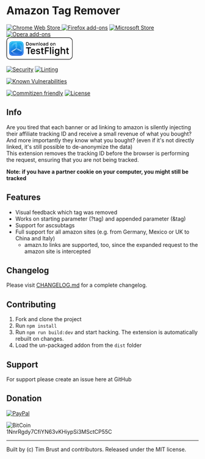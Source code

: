 # Amazon Tag Remover

<p>
  <a href="https://chrome.google.com/webstore/detail/amazon-tag-remover/mmajdhfdokfcaiadahjnffhbfjfkmcnc">
    <picture>
      <source srcset="https://i.imgur.com/XBIE9pk.png" media="(prefers-color-scheme: dark)" />
      <img height="58" src="https://i.imgur.com/oGxig2F.png" alt="Chrome Web Store"
    /></picture>
  </a>
  <a href="https://addons.mozilla.org/firefox/addon/amazon-tag-remover/">
    <picture>
      <source srcset="https://i.imgur.com/ZluoP7T.png" media="(prefers-color-scheme: dark)" />
      <img height="58" src="https://i.imgur.com/4PobQqE.png" alt="Firefox add-ons" /></picture
  ></a>
  <a href="https://microsoftedge.microsoft.com/addons/detail/mgomlnlopahnglkdhmneklogokbmhden">
    <picture>
      <source srcset="https://i.imgur.com/Jog9cQP.png" media="(prefers-color-scheme: dark)" />
      <img height="58" src="https://i.imgur.com/aiprUt8.png" alt="Microsoft Store" /></picture
  ></a>
  <a href="https://addons.opera.com/extensions/details/amazon-tag-remover">
    <picture>
      <source srcset="https://i.imgur.com/ziehy0f.png" media="(prefers-color-scheme: dark)" />
      <img height="58" src="https://i.imgur.com/ytVATu0.png" alt="Opera add-ons" /></picture
  ></a>
  <br />
    <a href="https://testflight.apple.com/join/xUQ3H9S2">
    <picture>
      <source srcset="./docs/TestFlight_Dark.svg" media="(prefers-color-scheme: dark)" />
      <img height="58" src="./docs/TestFlight_Light.svg" alt="TestFlight beta for macOS and iOS" /></picture
  ></a>
  </p>
</p>

[![Security](https://github.com/timbru31/amazon-tag-remover/workflows/Security/badge.svg)](https://github.com/timbru31/amazon-tag-remover/actions?query=workflow%3ASecurity)
[![Linting](https://github.com/timbru31/amazon-tag-remover/workflows/Linting/badge.svg)](https://github.com/timbru31/amazon-tag-remover/actions?query=workflow%3ALinting)

[![Known Vulnerabilities](https://snyk.io/test/github/timbru31/amazon-tag-remover/badge.svg)](https://snyk.io/test/github/timbru31/amazon-tag-remover)

[![Commitizen friendly](https://img.shields.io/badge/commitizen-friendly-brightgreen.svg)](http://commitizen.github.io/cz-cli/)
[![License](https://img.shields.io/badge/License-MIT-blue.svg)](LICENSE.md)

## Info

Are you tired that each banner or ad linking to amazon is silently injecting their affiliate tracking ID and receive a small revenue of what you bought? And more importantly they know what you bought? (even if it's not directly linked, it's still possible to de-anonymize the data)  
This extension removes the tracking ID before the browser is performing the request, ensuring that you are not being tracked.

**Note: if you have a partner cookie on your computer, you might still be tracked**

## Features

- Visual feedback which tag was removed
- Works on starting parameter (?tag) and appended parameter (&tag)
- Support for ascsubtags
- Full support for all amazon sites (e.g. from Germany, Mexico or UK to China and Italy)
  - amazn.to links are supported, too, since the expanded request to the amazon site is intercepted

## Changelog

Please visit [CHANGELOG.md](CHANGELOG.md) for a complete changelog.

## Contributing

1. Fork and clone the project
2. Run `npm install`
3. Run `npm run build:dev` and start hacking. The extension is automatically rebuilt on changes.
4. Load the un-packaged addon from the `dist` folder

## Support

For support please create an issue here at GitHub

## Donation

[![PayPal](https://www.paypalobjects.com/en_US/i/btn/btn_donateCC_LG.gif 'Donation via PayPal')](https://www.paypal.com/cgi-bin/webscr?cmd=_s-xclick&hosted_button_id=T9TEV7Q88B9M2)

![BitCoin](https://dustplanet.de/wp-content/uploads/2015/01/bitcoin-logo-plain.png 'Donation via BitCoins')  
1NnrRgdy7CfiYN63vKHiypSi3MSctCP55C

---

Built by (c) Tim Brust and contributors. Released under the MIT license.
